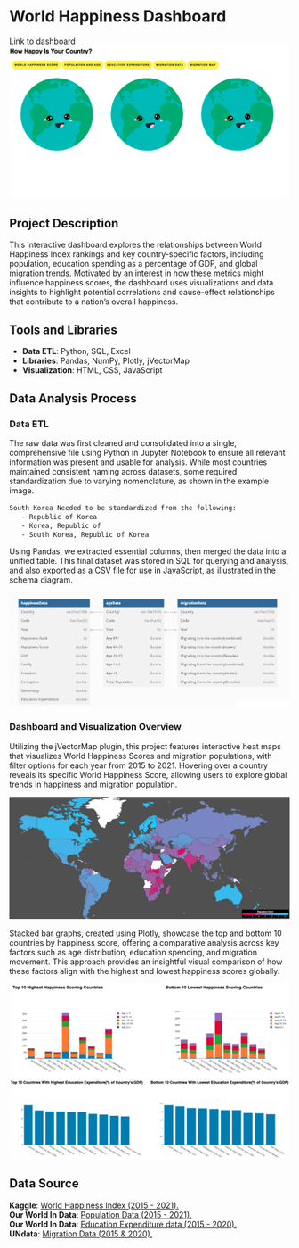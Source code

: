# World Happiness Dashboard

[Link to dashboard](https://alandeng7.github.io/World-Happiness-Dashboard/)
<br>
![Dashboard Home Page](Images/Dashboard_homepage.png)

## Project Description

This interactive dashboard explores the relationships between World Happiness Index rankings and key country-specific factors, including population, education spending as a percentage of GDP, and global migration trends. Motivated by an interest in how these metrics might influence happiness scores, the dashboard uses visualizations and data insights to highlight potential correlations and cause-effect relationships that contribute to a nation’s overall happiness.

## Tools and Libraries

- **Data ETL**: Python, SQL, Excel
- **Libraries**: Pandas, NumPy, Plotly, jVectorMap
- **Visualization**: HTML, CSS, JavaScript

## Data Analysis Process

### Data ETL

The raw data was first cleaned and consolidated into a single, comprehensive file using Python in Jupyter Notebook to ensure all relevant information was present and usable for analysis. While most countries maintained consistent naming across datasets, some required standardization due to varying nomenclature, as shown in the example image.

    South Korea Needed to be standardized from the following:
       - Republic of Korea
       - Korea, Republic of
       - South Korea, Republic of Korea

Using Pandas, we extracted essential columns, then merged the data into a unified table. This final dataset was stored in SQL for querying and analysis, and also exported as a CSV file for use in JavaScript, as illustrated in the schema diagram.

![SQL Schema](Images/SQL_Schema.png)

### Dashboard and Visualization Overview

Utilizing the jVectorMap plugin, this project features interactive heat maps that visualizes World Happiness Scores and migration populations, with filter options for each year from 2015 to 2021. Hovering over a country reveals its specific World Happiness Score, allowing users to explore global trends in happiness and migration population.

![Heat Map](Images/World_heat_map.png)

Stacked bar graphs, created using Plotly, showcase the top and bottom 10 countries by happiness score, offering a comparative analysis across key factors such as age distribution, education spending, and migration movement. This approach provides an insightful visual comparison of how these factors align with the highest and lowest happiness scores globally.

![Heat Map](Images/Age_bar_graph.png)
![Heat Map](Images/Educatioin_bar_graph.png)

## Data Source

**Kaggle**: [World Happiness Index (2015 - 2021).](https://www.kaggle.com/datasets/unsdsn/world-happiness)<br>
**Our World In Data**: [Population Data (2015 - 2021).](https://ourworldindata.org/grapher/population)<br>
**Our World In Data**: [Education Expenditure data (2015 - 2020).](https://ourworldindata.org/grapher/share-of-education-in-government-expenditure) <br>
**UNdata**: [Migration Data (2015 & 2020).](https://www.un.org/development/desa/pd/global-migration-database) <br>
